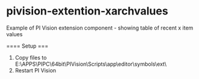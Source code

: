 # pivision-extention-xarchvalues
Example of PI Vision extension component - showing table of  recent x item values

==== Setup ===
1. Copy files to E:\APPS\PIPC\64bit\PIVision\Scripts\app\editor\symbols\ext\
2. Restart PI Vision

